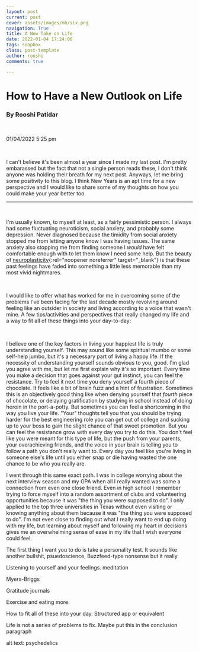 ```yaml
---
layout: post
current: post
cover: assets/images/mb/six.png
navigation: True
title: A New Take on Life
date: 2022-01-04 17:24:00
tags: soapbox
class: post-template
author: rooshi
comments: true

---
```


# How to Have a New Outlook on Life

### By Rooshi Patidar

<br>

01/04/2022 5:25 pm

<br>

I can't believe it's been almost a year since I made my last post. I'm pretty embarassed but the fact that not a single person reads these, I don't think anyone was holding their breath for my next post. Anyways, let me bring some positivity to this blog. I think New Years is an apt time for a new perspective and I would like to share some of my thoughts on how you could make your year better too.

<hr>

<br>

I'm usually known, to myself at least, as a fairly pessimistic person. I always had some fluctuating neuroticism, social anxiety, and probably some depression. Never diagnosed because the  timidity from social anxiety stopped me from letting anyone know I was having issues. The same anxiety also stopping me from finding someone I *would* have felt comfortable enough with to let them know I need some help. But the <span title="the ugly part is that it could come back at any time">beauty of [neuroplasticity](https://www.ncbi.nlm.nih.gov/pmc/articles/PMC6488487/){:rel="noopener noreferrer" target="_blank"}</span> is that these past feelings have faded into something a little less memorable than my most vivid nightmares.

<br>

I would like to offer what has worked for me in overcoming some of the problems I've been facing for the last decade mostly revolving around feeling like an outsider in society and living according to a voice that wasn't mine. A few tips/activities and perspectives that really changed my life and a way to fit all of these things into your day-to-day:

<br>

I believe one of the key factors in living your happiest life is truly understanding yourself. This may sound like some spiritual mumbo or some self-help jumbo, but it's a necessary part of living a happy life. If the necessity of understanding yourself sounds obvious to you, good. I'm glad you agree with me, but let me first explain why it's so important. Every time you make a decision that goes against your gut instinct, you can feel the resistance. Try to feel it next time you deny yourself a fourth piece of chocolate. It feels like a bit of brain fuzz and a hint of frustration. Sometimes this is an objectively good thing like when denying yourself that *fourth* piece of chocolate, or delaying gratification by studying in school instead of doing heroin in the port-a-potty. But sometimes you can feel a shortcoming in the way you live your life. "Your" thoughts tell you that you should be trying harder for the best engineering role you can get out of college and sucking up to your boss to gain the slight chance of that sweet promotion. But you can feel the resistance grow with every day you try to do this. You don't feel like you were meant for this type of life, but the push from your parents, your overachieving friends, and the voice in your brain is telling you to follow a path you don't really want to. Every day you feel like you're living in someone else's life until you either snap or die having wasted the one chance to be who you really are. 

I went through this same exact path. I was in college worrying about the next interview season and my GPA when all I really wanted was some a connection from even one close friend. Even in high school I remember trying to force myself into a random assortment of clubs and volunteering opportunities because it was "the thing you were supposed to do". I only applied to the top three universities in Texas without even visiting or knowing anything about them because it was "the thing you were supposed to do". I'm not even close to finding out what I really want to end up doing with my life, but learning about myself and following my heart in decisions gives me an overwhelming sense of ease in my life that I wish everyone could feel.

The first thing I want you to do is take a personality test. It sounds like another bullshit, psuedoscience, Buzzfeed-type nonsense but it really 

Listening to yourself and your feelings. meditation

Myers-Briggs



Gratitude journals

Exercise and eating more.

How to fit all of these into your day. Structured app or equivalent 

Life is not a series of problems to fix. Maybe put this in the conclusion paragraph



alt text: psychedelics